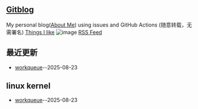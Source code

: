## [Gitblog](https://yihong0618.github.io/gitblog/)
My personal blog([About Me](https://github.com/yihong0618/gitblog/issues/282)) using issues and GitHub Actions (随意转载，无需署名)
[Things I like](https://github.com/yihong0618/gitblog/issues/311)
![image](https://github.com/user-attachments/assets/a168bf11-661e-4566-b042-7fc9544de528)
[RSS Feed](https://raw.githubusercontent.com/gavin-Angry-Birds/gavin.github.io/master/feed.xml)

## 最近更新
- [workqueue](https://github.com/gavin-Angry-Birds/gavin.github.io/issues/1)--2025-08-23
## linux kernel

- [workqueue](https://github.com/gavin-Angry-Birds/gavin.github.io/issues/1)--2025-08-23
